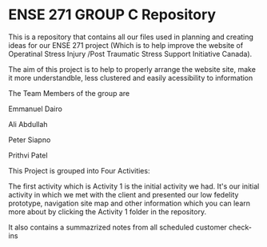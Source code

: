 # ENSE 271 GROUP C Repository
This is a repository that contains all our files used in planning and creating ideas for our ENSE 271 project (Which is to help improve the website of Operatinal Stress Injury /Post Traumatic Stress Support Initiative Canada).

The aim of this project is to help to properly arrange the website site, make it more understandble, less clustered and easily acessibility to information

The Team Members of the group are

Emmanuel Dairo

Ali Abdullah

Peter Siapno

Prithvi Patel

This Project is grouped into Four Activities:

   The first activity  which is Activity 1 is the initial activity we had. It's our initial activity in which we met with the client and presented our low fedelity prototype, navigation site map and other information which you can learn more about by clicking the Activity 1 folder in the repository.

It also contains a summazrized notes from all scheduled customer check-ins
